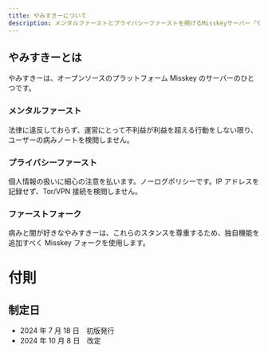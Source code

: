 ```yaml
---
title: やみすきーについて
description: メンタルファーストとプライバシーファーストを掲げるMisskeyサーバー『やみすきー』の理念と概要
---
```


## やみすきーとは

やみすきーは、オープンソースのプラットフォーム Misskey のサーバーのひとつです。

### メンタルファースト

法律に違反しておらず、運営にとって不利益が利益を超える行動をしない限り、ユーザーの病みノートを検閲しません。

### プライバシーファースト

個人情報の扱いに細心の注意を払います。ノーログポリシーです。IP アドレスを記録せず、Tor/VPN 接続を検閲しません。

### ファーストフォーク

病みと闇が好きなやみすきーは、これらのスタンスを尊重するため、独自機能を追加すべく Misskey フォークを使用します。

# 付則

## 制定日

- 2024 年 7 月 18 日　初版発行
- 2024 年 10 月 8 日　改定
